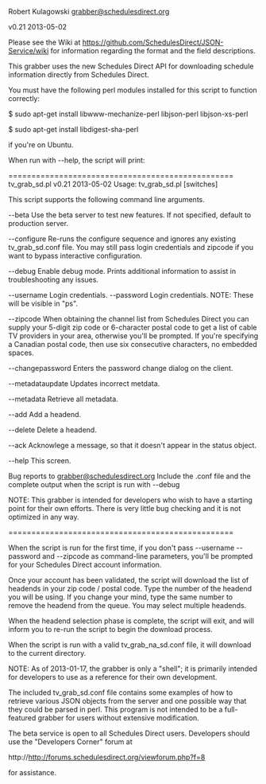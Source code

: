 Robert Kulagowski
grabber@schedulesdirect.org

v0.21 2013-05-02

Please see the Wiki at https://github.com/SchedulesDirect/JSON-Service/wiki for
information regarding the format and the field descriptions.

This grabber uses the new Schedules Direct API for downloading schedule
information directly from Schedules Direct.

You must have the following perl modules installed for this script to
function correctly:

$ sudo apt-get install libwww-mechanize-perl libjson-perl libjson-xs-perl

$ sudo apt-get install libdigest-sha-perl

if you're on Ubuntu.

When run with --help, the script will print:

=================================================
tv_grab_sd.pl v0.21 2013-05-02
Usage: tv_grab_sd.pl [switches]

This script supports the following command line arguments.

--beta                  Use the beta server to test new features. If not
                        specified, default to production server.

--configure             Re-runs the configure sequence and ignores any
                        existing tv_grab_sd.conf file.  You may still pass
                        login credentials and zipcode if you want to bypass
                        interactive configuration.

--debug                 Enable debug mode. Prints additional information to
                        assist in troubleshooting any issues.

--username              Login credentials.
--password              Login credentials. NOTE: These will be visible in "ps".

--zipcode               When obtaining the channel list from Schedules
                        Direct you can supply your 5-digit zip code or
                        6-character postal code to get a list of cable TV
                        providers in your area, otherwise you'll be
                        prompted.  If you're specifying a Canadian postal
                        code, then use six consecutive characters, no
                        embedded spaces.

--changepassword        Enters the password change dialog on the client.

--metadataupdate        Updates incorrect metdata.

--metadata              Retrieve all metadata.

--add                   Add a headend.

--delete                Delete a headend.

--ack                   Acknowlege a message, so that it doesn't appear
                        in the status object.

--help                  This screen.

Bug reports to grabber@schedulesdirect.org  Include the .conf file and the
complete output when the script is run with --debug

NOTE: This grabber is intended for developers who wish to have a starting
point for their own efforts.  There is very little bug checking and it is
not optimized in any way.

=================================================

When the script is run for the first time, if you don't pass --username
--password and --zipcode as command-line parameters, you'll be prompted for
your Schedules Direct account information.

Once your account has been validated, the script will download the list of
headends in your zip code / postal code. Type the number of the headend you
will be using. If you change your mind, type the same number to remove the
headend from the queue. You may select multiple headends.

When the headend selection phase is complete, the script will exit, and will
inform you to re-run the script to begin the download process.

When the script is run with a valid tv_grab_na_sd.conf file, it will
download to the current directory.

NOTE: As of 2013-01-17, the grabber is only a "shell"; it is primarily
intended for developers to use as a reference for their own development.

The included tv_grab_sd.conf file contains some examples of how to retrieve
various JSON objects from the server and one possible way that they could be
parsed in perl. This program is not intended to be a full-featured grabber
for users without extensive modification.

The beta service is open to all Schedules Direct users. Developers should
use the "Developers Corner" forum at

http://http://forums.schedulesdirect.org/viewforum.php?f=8

for assistance.
